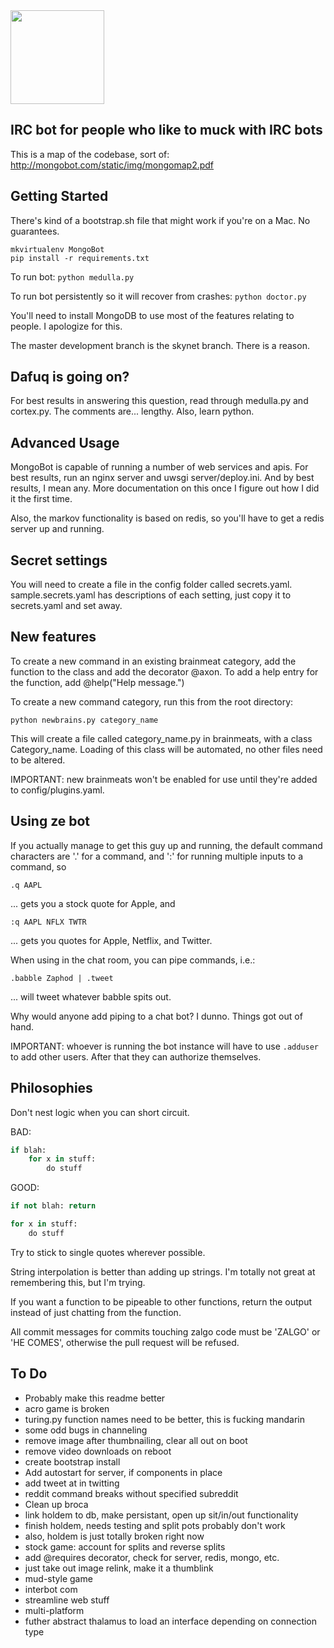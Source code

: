 <img src="http://mongobot.com/static/img/mongobot.png" width="150" height="150" />

IRC bot for people who like to muck with IRC bots
-------------------------------------------------

This is a map of the codebase, sort of: http://mongobot.com/static/img/mongomap2.pdf


Getting Started
---------------

There's kind of a bootstrap.sh file that might work if you're on a Mac. No
guarantees.

```
mkvirtualenv MongoBot
pip install -r requirements.txt
```

To run bot: `python medulla.py`

To run bot persistently so it will recover from crashes: `python doctor.py`

You'll need to install MongoDB to use most of the features relating to people. I apologize for this.

The master development branch is the skynet branch. There is a reason.


Dafuq is going on?
------------------

For best results in answering this question, read through medulla.py and cortex.py. 
The comments are... lengthy. Also, learn python. 


Advanced Usage
--------------

MongoBot is capable of running a number of web services and apis. For best
results, run an nginx server and uwsgi server/deploy.ini. And by best results,
I mean any. More documentation on this once I figure out how I did it the 
first time.

Also, the markov functionality is based on redis, so you'll have to get a 
redis server up and running.


Secret settings
---------------

You will need to create a file in the config folder called secrets.yaml.
sample.secrets.yaml has descriptions of each setting, just copy it to
secrets.yaml and set away.


New features
------------

To create a new command in an existing brainmeat category, add the
function to the class and add the decorator @axon. To add a help entry
for the function, add @help("Help message.")

To create a new command category, run this from the root directory: 

    python newbrains.py category_name

This will create a file called category_name.py in brainmeats, with
a class Category_name. Loading of this class will be automated, no
other files need to be altered.

IMPORTANT: new brainmeats won't be enabled for use until they're
added to config/plugins.yaml.


Using ze bot
------------

If you actually manage to get this guy up and running, the default
command characters are '.' for a command, and ':' for running multiple
inputs to a command, so

    .q AAPL

... gets you a stock quote for Apple, and 

    :q AAPL NFLX TWTR

... gets you quotes for Apple, Netflix, and Twitter.

When using in the chat room, you can pipe commands, i.e.:

    .babble Zaphod | .tweet

... will tweet whatever babble spits out.

Why would anyone add piping to a chat bot? I dunno. Things got out of hand.

IMPORTANT: whoever is running the bot instance will have to use
```.adduser``` to add other users. After that they can authorize themselves.


Philosophies
------------

Don't nest logic when you can short circuit.

BAD:

```python
if blah:
    for x in stuff:
        do stuff
```

GOOD:

```python
if not blah: return

for x in stuff:
    do stuff
```

Try to stick to single quotes wherever possible.

String interpolation is better than adding up strings. I'm totally 
not great at remembering this, but I'm trying.

If you want a function to be pipeable to other functions, return the output
instead of just chatting from the function. 

All commit messages for commits touching zalgo code must be 'ZALGO' or 'HE COMES',
otherwise the pull request will be refused.


To Do
-----

* Probably make this readme better
* acro game is broken
* turing.py function names need to be better, this is fucking mandarin
* some odd bugs in channeling
* remove image after thumbnailing, clear all out on boot
* remove video downloads on reboot
* create bootstrap install
* Add autostart for server, if components in place
* add tweet at in twitting
* reddit command breaks without specified subreddit
* Clean up broca
* link holdem to db, make persistant, open up sit/in/out functionality
* finish holdem, needs testing and split pots probably don't work
* also, holdem is just totally broken right now
* stock game: account for splits and reverse splits
* add @requires decorator, check for server, redis, mongo, etc.
* just take out image relink, make it a thumblink
* mud-style game
* interbot com
* streamline web stuff
* multi-platform
* futher abstract thalamus to load an interface depending on connection type
